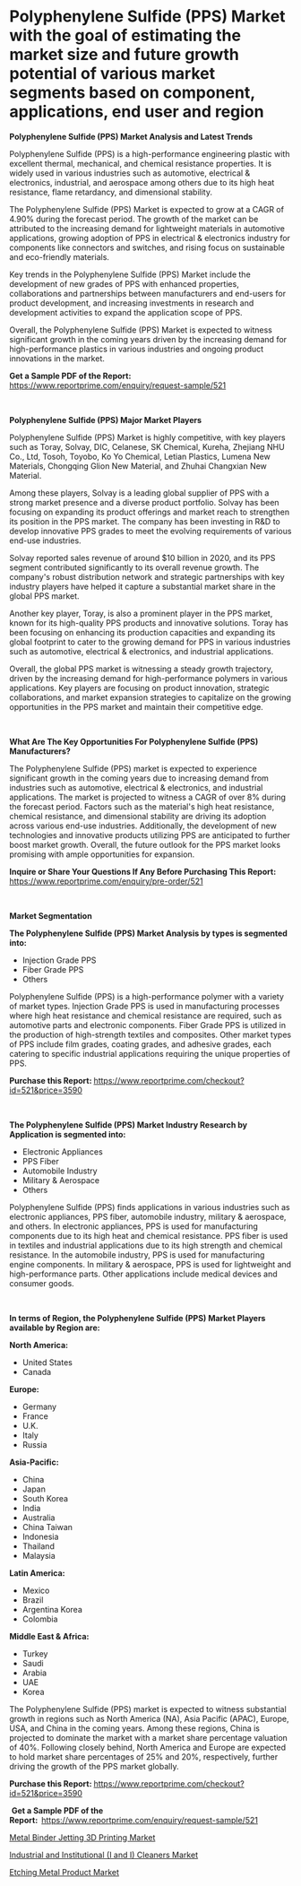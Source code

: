 <p><h1>Polyphenylene Sulfide (PPS) Market with the goal of estimating the market size and future growth potential of various market segments based on component, applications, end user and region</h1></p><p><strong>Polyphenylene Sulfide (PPS) Market Analysis and Latest Trends</strong></p>
<p><p>Polyphenylene Sulfide (PPS) is a high-performance engineering plastic with excellent thermal, mechanical, and chemical resistance properties. It is widely used in various industries such as automotive, electrical & electronics, industrial, and aerospace among others due to its high heat resistance, flame retardancy, and dimensional stability.</p><p>The Polyphenylene Sulfide (PPS) Market is expected to grow at a CAGR of 4.90% during the forecast period. The growth of the market can be attributed to the increasing demand for lightweight materials in automotive applications, growing adoption of PPS in electrical & electronics industry for components like connectors and switches, and rising focus on sustainable and eco-friendly materials.</p><p>Key trends in the Polyphenylene Sulfide (PPS) Market include the development of new grades of PPS with enhanced properties, collaborations and partnerships between manufacturers and end-users for product development, and increasing investments in research and development activities to expand the application scope of PPS.</p><p>Overall, the Polyphenylene Sulfide (PPS) Market is expected to witness significant growth in the coming years driven by the increasing demand for high-performance plastics in various industries and ongoing product innovations in the market.</p></p>
<p><strong>Get a Sample PDF of the Report:&nbsp;</strong> <a href="https://www.reportprime.com/enquiry/request-sample/521">https://www.reportprime.com/enquiry/request-sample/521</a></p>
<p>&nbsp;</p>
<p><strong>Polyphenylene Sulfide (PPS) Major Market Players</strong></p>
<p><p>Polyphenylene Sulfide (PPS) Market is highly competitive, with key players such as Toray, Solvay, DIC, Celanese, SK Chemical, Kureha, Zhejiang NHU Co., Ltd, Tosoh, Toyobo, Ko Yo Chemical, Letian Plastics, Lumena New Materials, Chongqing Glion New Material, and Zhuhai Changxian New Material.</p><p>Among these players, Solvay is a leading global supplier of PPS with a strong market presence and a diverse product portfolio. Solvay has been focusing on expanding its product offerings and market reach to strengthen its position in the PPS market. The company has been investing in R&D to develop innovative PPS grades to meet the evolving requirements of various end-use industries.</p><p>Solvay reported sales revenue of around $10 billion in 2020, and its PPS segment contributed significantly to its overall revenue growth. The company's robust distribution network and strategic partnerships with key industry players have helped it capture a substantial market share in the global PPS market.</p><p>Another key player, Toray, is also a prominent player in the PPS market, known for its high-quality PPS products and innovative solutions. Toray has been focusing on enhancing its production capacities and expanding its global footprint to cater to the growing demand for PPS in various industries such as automotive, electrical & electronics, and industrial applications.</p><p>Overall, the global PPS market is witnessing a steady growth trajectory, driven by the increasing demand for high-performance polymers in various applications. Key players are focusing on product innovation, strategic collaborations, and market expansion strategies to capitalize on the growing opportunities in the PPS market and maintain their competitive edge.</p></p>
<p>&nbsp;</p>
<p><strong>What Are The Key Opportunities For Polyphenylene Sulfide (PPS) Manufacturers?</strong></p>
<p><p>The Polyphenylene Sulfide (PPS) market is expected to experience significant growth in the coming years due to increasing demand from industries such as automotive, electrical & electronics, and industrial applications. The market is projected to witness a CAGR of over 8% during the forecast period. Factors such as the material's high heat resistance, chemical resistance, and dimensional stability are driving its adoption across various end-use industries. Additionally, the development of new technologies and innovative products utilizing PPS are anticipated to further boost market growth. Overall, the future outlook for the PPS market looks promising with ample opportunities for expansion.</p></p>
<p><strong>Inquire or Share Your Questions If Any Before Purchasing This Report:</strong> <a href="https://www.reportprime.com/enquiry/pre-order/521">https://www.reportprime.com/enquiry/pre-order/521</a></p>
<p>&nbsp;</p>
<p><strong>Market Segmentation</strong></p>
<p><strong>The Polyphenylene Sulfide (PPS) Market Analysis by types is segmented into:</strong></p>
<p><ul><li>Injection Grade PPS</li><li>Fiber Grade PPS</li><li>Others</li></ul></p>
<p><p>Polyphenylene Sulfide (PPS) is a high-performance polymer with a variety of market types. Injection Grade PPS is used in manufacturing processes where high heat resistance and chemical resistance are required, such as automotive parts and electronic components. Fiber Grade PPS is utilized in the production of high-strength textiles and composites. Other market types of PPS include film grades, coating grades, and adhesive grades, each catering to specific industrial applications requiring the unique properties of PPS.</p></p>
<p><strong>Purchase this Report:&nbsp;</strong><a href="https://www.reportprime.com/checkout?id=521&price=3590">https://www.reportprime.com/checkout?id=521&price=3590</a></p>
<p>&nbsp;</p>
<p><strong>The Polyphenylene Sulfide (PPS) Market Industry Research by Application is segmented into:</strong></p>
<p><ul><li>Electronic Appliances</li><li>PPS Fiber</li><li>Automobile Industry</li><li>Military & Aerospace</li><li>Others</li></ul></p>
<p><p>Polyphenylene Sulfide (PPS) finds applications in various industries such as electronic appliances, PPS fiber, automobile industry, military & aerospace, and others. In electronic appliances, PPS is used for manufacturing components due to its high heat and chemical resistance. PPS fiber is used in textiles and industrial applications due to its high strength and chemical resistance. In the automobile industry, PPS is used for manufacturing engine components. In military & aerospace, PPS is used for lightweight and high-performance parts. Other applications include medical devices and consumer goods.</p></p>
<p>&nbsp;</p>
<p><strong>In terms of Region, the Polyphenylene Sulfide (PPS) Market Players available by Region are:</strong></p>
<p>
    <p> <strong> North America: </strong>
        <ul>
            <li>United States</li>
            <li>Canada</li>
        </ul>
        </p> 
    <p> <strong> Europe: </strong>
        <ul>
            <li>Germany</li>
            <li>France</li>
            <li>U.K.</li>
            <li>Italy</li>
            <li>Russia</li>
        </ul>
        </p> 
    <p> <strong> Asia-Pacific: </strong>
        <ul>
            <li>China</li>
            <li>Japan</li>
            <li>South Korea</li>
            <li>India</li>
            <li>Australia</li>
            <li>China Taiwan</li>
            <li>Indonesia</li>
            <li>Thailand</li>
            <li>Malaysia</li>
        </ul>
        </p> 
    <p> <strong> Latin America: </strong>
        <ul>
            <li>Mexico</li>
            <li>Brazil</li>
            <li>Argentina Korea</li>
            <li>Colombia</li>
        </ul>
        </p> 
    <p> <strong> Middle East & Africa: </strong>
        <ul>
            <li>Turkey</li>
            <li>Saudi</li>
            <li>Arabia</li>
            <li>UAE</li>
            <li>Korea</li>
        </ul>
    </p>
    </p>
<p><p>The Polyphenylene Sulfide (PPS) market is expected to witness substantial growth in regions such as North America (NA), Asia Pacific (APAC), Europe, USA, and China in the coming years. Among these regions, China is projected to dominate the market with a market share percentage valuation of 40%. Following closely behind, North America and Europe are expected to hold market share percentages of 25% and 20%, respectively, further driving the growth of the PPS market globally.</p></p>
<p><strong>Purchase this Report: </strong><a href="https://www.reportprime.com/checkout?id=521&price=3590">https://www.reportprime.com/checkout?id=521&price=3590</a></p>
<p>&nbsp;<strong>Get a Sample PDF of the Report:&nbsp;&nbsp;</strong><a href="https://www.reportprime.com/enquiry/request-sample/521">https://www.reportprime.com/enquiry/request-sample/521</a></p>
<p><strong></strong></p>
<p><p><a href="https://cute-banjo-8ca.notion.site/Metal-Binder-Jetting-3D-Printing-Market-Research-Report-Reveals-The-Latest-Trends-And-Opportunities--4ed6b502b50b404e81223fda53cc7e40">Metal Binder Jetting 3D Printing Market</a></p><p><a href="https://github.com/lataunyatinikmelvin59ilbd0dv/Market-Research-Report-List-1/blob/main/industrial-and-institutional-i-and-i-cleaners-market.md">Industrial and Institutional (I and I) Cleaners Market</a></p><p><a href="https://unruly-ladybug-44b.notion.site/Etching-Metal-Product-Market-Size-Evaluating-its-Market-Trends-Growth-and-Projections-2024-2031-d19b2f00928447d29bbb4e2d850fcfe2">Etching Metal Product Market</a></p></p>
